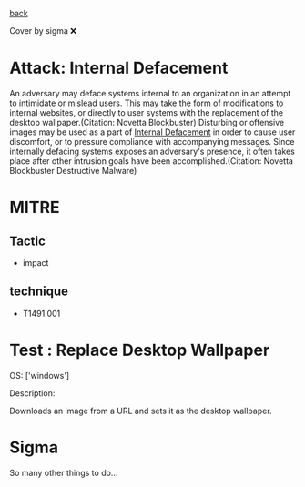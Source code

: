 [back](../index.md)

Cover by sigma :x: 

# Attack: Internal Defacement

 An adversary may deface systems internal to an organization in an attempt to intimidate or mislead users. This may take the form of modifications to internal websites, or directly to user systems with the replacement of the desktop wallpaper.(Citation: Novetta Blockbuster) Disturbing or offensive images may be used as a part of [Internal Defacement](https://attack.mitre.org/techniques/T1491/001) in order to cause user discomfort, or to pressure compliance with accompanying messages. Since internally defacing systems exposes an adversary's presence, it often takes place after other intrusion goals have been accomplished.(Citation: Novetta Blockbuster Destructive Malware)

# MITRE
## Tactic
  - impact

## technique
  - T1491.001

# Test : Replace Desktop Wallpaper

OS: ['windows']

Description:

 Downloads an image from a URL and sets it as the desktop wallpaper.


# Sigma

 So many other things to do...